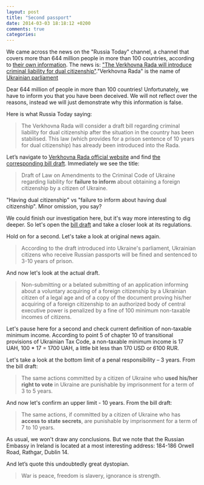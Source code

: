 ```yaml
---
layout: post
title: "Second passport"
date: 2014-03-03 18:18:12 +0200
comments: true
categories: 
---
```

We came across the news on the "Russia Today" channel, a channel that covers more than 644 million people in more than 100 countries, according to [their own information](http://rt.com/about-us/). The news is: ["The Verkhovna Rada will introduce criminal liability for dual citizenship"](http://russian.rt.com/article/23484)."Verkhovna Rada" is the name of [Ukrainian parliament](http://en.wikipedia.org/wiki/Verkhovna_Rada)

Dear 644 million of people in more than 100 countries! Unfortunately, we have to inform you that you have been deceived. We will not reflect over the reasons, instead we will just demonstrate why this information is false.

Here is what Russia Today saying:

> The Verkhovna Rada will consider a draft bill regarding criminal liability for dual citizenship after the situation in the country has been stabilised. This law (which provides for a prison sentence of 10 years for dual citizenship) has already been introduced into the Rada.

Let’s navigate to [Verkhovna Rada official website](http://rada.gov.ua) and find [the corresponding bill draft](http://w1.c1.rada.gov.ua/pls/zweb2/webproc4_1?pf3511=49734). Immediately we see the title:

> Draft of Law on Amendments to the Criminal Code of Ukraine regarding liability for **failure to inform** about obtaining a foreign citizenship by a citizen of Ukraine.

"Having dual citizenship" vs "failure to inform about having dual citizenship". Minor omission, you say?

We could finish our investigation here, but it's way more interesting to dig deeper. So let's open the [bill draft](http://w1.c1.rada.gov.ua/pls/zweb2/webproc34?id=&pf3511=49734&pf35401=290953) and take a closer look at its regulations.

Hold on for a second. Let's take a look at original news again.

> According to the draft introduced into Ukraine's parliament, Ukrainian citizens who receive Russian passports will be fined and sentenced to 3-10 years of prison.

And now let's look at the actual draft.

> Non-submitting or a belated submitting of an application informing about a voluntary acquiring of a foreign citizenship by a Ukrainian citizen of a legal age and of a copy of the document proving his/her acquiring of a foreign citizenship to an authorized body of central executive power is penalized by a fine of 100 minimum non-taxable incomes of citizens.

Let's pause here for a second and check current definition of non-taxable minimum income. According to point 5 of chapter 10 of transitional provisions of Ukrainian Tax Code, a non-taxable minimum income is 17 UAH, 100 * 17 = 1700 UAH, a little bit less than 170 USD or 6100 RUR.

Let's take a look at the bottom limit of a penal responsibility – 3 years. From the bill draft:

> The same actions committed by a citizen of Ukraine who **used his/her right to vote** in Ukraine are punishable by imprisonment for a term of 3 to 5 years.

And now let's confirm an upper limit - 10 years. From the bill draft:

> The same actions, if committed by a citizen of Ukraine who has **access to state secrets**, are punishable by imprisonment for a term of 7 to 10 years.

As usual, we won't draw any conclusions. But we note that the Russian Embassy in Ireland is located at a most interesting address: 184-186 Orwell Road, Rathgar, Dublin 14.

And let’s quote this undoubtedly great dystopian.

> War is peace, freedom is slavery, ignorance is strength.
